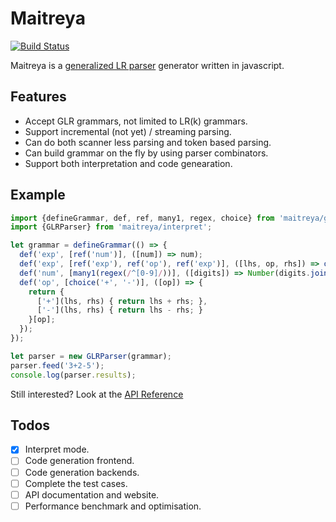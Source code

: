 # Maitreya

[![Build Status](https://travis-ci.org/hackwaly/maitreya.svg)](https://travis-ci.org/hackwaly/maitreya)

Maitreya is a [generalized LR parser](https://en.wikipedia.org/wiki/GLR_parser) generator written in javascript.

## Features

- Accept GLR grammars, not limited to LR(k) grammars.
- Support incremental (not yet) / streaming parsing.
- Can do both scanner less parsing and token based parsing.
- Can build grammar on the fly by using parser combinators.
- Support both interpretation and code genearation.

## Example

```javascript
import {defineGrammar, def, ref, many1, regex, choice} from 'maitreya/grammar';
import {GLRParser} from 'maitreya/interpret';

let grammar = defineGrammar(() => {
  def('exp', [ref('num')], ([num]) => num);
  def('exp', [ref('exp'), ref('op'), ref('exp')], ([lhs, op, rhs]) => op(lhs, rhs));
  def('num', [many1(regex(/^[0-9]/))], ([digits]) => Number(digits.join('')));
  def('op', [choice('+', '-')], ([op]) => {
    return {
      ['+'](lhs, rhs) { return lhs + rhs; },
      ['-'](lhs, rhs) { return lhs - rhs; }
    }[op];
  });
});

let parser = new GLRParser(grammar);
parser.feed('3+2-5');
console.log(parser.results);
```
Still interested? Look at the [API Reference](https://github.com/hackwaly/maitreya/wiki/API-Reference)

## Todos

- [x] Interpret mode.
- [ ] Code generation frontend.
- [ ] Code generation backends.
- [ ] Complete the test cases.
- [ ] API documentation and website.
- [ ] Performance benchmark and optimisation.
